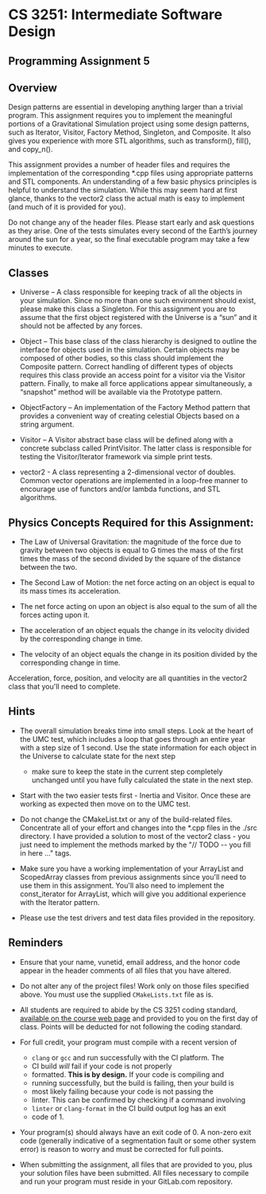 # CS 3251: Intermediate Software Design
## Programming Assignment 5

## Overview

Design patterns are essential in developing anything larger than a
trivial program. This assignment requires you to implement the
meaningful portions of a Gravitational Simulation project using some
design patterns, such as Iterator, Visitor, Factory Method, Singleton,
and Composite.  It also gives you experience with more STL algorithms,
such as transform(), fill(), and copy_n().

This assignment provides a number of header files and requires the
implementation of the corresponding *.cpp files using appropriate
patterns and STL components. An understanding of a few basic physics
principles is helpful to understand the simulation.  While this may
seem hard at first glance, thanks to the vector2 class the actual math
is easy to implement (and much of it is provided for you).

Do not change any of the header files. Please start early and ask
questions as they arise. One of the tests simulates every second of
the Earth’s journey around the sun for a year, so the final executable
program may take a few minutes to execute.

## Classes

* Universe – A class responsible for keeping track of all the objects
  in your simulation. Since no more than one such environment should
  exist, please make this class a Singleton. For this assignment you
  are to assume that the first object registered with the Universe is
  a “sun” and it should not be affected by any forces.

* Object – This base class of the class hierarchy is designed to
  outline the interface for objects used in the simulation. Certain
  objects may be composed of other bodies, so this class should
  implement the Composite pattern. Correct handling of different types
  of objects requires this class provide an access point for a visitor
  via the Visitor pattern. Finally, to make all force applications
  appear simultaneously, a “snapshot” method will be available via the
  Prototype pattern.

* ObjectFactory – An implementation of the Factory Method pattern that
  provides a convenient way of creating celestial Objects based on a
  string argument.

* Visitor – A Visitor abstract base class will be defined along with a
  concrete subclass called PrintVisitor. The latter class is
  responsible for testing the Visitor/Iterator framework via simple
  print tests.

* vector2 - A class representing a 2-dimensional vector of
  doubles. Common vector operations are implemented in a loop-free
  manner to encourage use of functors and/or lambda functions, and STL
  algorithms.

## Physics Concepts Required for this Assignment: 

* The Law of Universal Gravitation: the magnitude of the force due to
  gravity between two objects is equal to G times the mass of the
  first times the mass of the second divided by the square of the
  distance between the two.

* The Second Law of Motion: the net force acting on an object is equal
  to its mass times its acceleration.

* The net force acting on upon an object is also equal to the sum of
  all the forces acting upon it.

* The acceleration of an object equals the change in its velocity
  divided by the corresponding change in time.

* The velocity of an object equals the change in its position divided
  by the corresponding change in time.

Acceleration, force, position, and velocity are all quantities in the
vector2 class that you'll need to complete.

## Hints

* The overall simulation breaks time into small steps.  Look at the
  heart of the UMC test, which includes a loop that goes through an
  entire year with a step size of 1 second.  Use the state information
  for each object in the Universe to calculate state for the next step
  - make sure to keep the state in the current step completely
  unchanged until you have fully calculated the state in the next
  step.

* Start with the two easier tests first - Inertia and Visitor. Once
  these are working as expected then move on to the UMC test.

* Do not change the CMakeList.txt or any of the build-related files.
  Concentrate all of your effort and changes into the *.cpp files in
  the ./src directory.  I have provided a solution to most of the
  vector2 class - you just need to implement the methods marked by the
  "// TODO -- you fill in here ..." tags.

* Make sure you have a working implementation of your ArrayList and
  ScopedArray classes from previous assignments since you'll need to
  use them in this assignment.  You'll also need to implement the
  const_iterator for ArrayList, which will give you additional
  experience with the Iterator pattern.

* Please use the test drivers and test data files provided in the
  repository.

## Reminders

* Ensure that your name, vunetid, email address, and the honor code
  appear in the header comments of all files that you have altered.

* Do not alter any of the project files!  Work only on those files
  specified above.  You must use the supplied `CMakeLists.txt` file as
  is.

* All students are required to abide by the CS 3251 coding standard,
  [available on the course web
  page](https://vuse-cs3251.github.io/style-guidelines/) and provided
  to you on the first day of class. Points will be deducted for not
  following the coding standard.

* For full credit, your program must compile with a recent version of
  * `clang` or `gcc` and run successfully with the CI platform.  The
  * CI build *will* fail if your code is not properly
  * formatted. **This is by design.** If your code is compiling and
  * running successfully, but the build is failing, then your build is
  * most likely failing because your code is not passing the
  * linter. This can be confirmed by checking if a command involving
  * `linter` or `clang-format` in the CI build output log has an exit
  * code of 1.

* Your program(s) should always have an exit code of 0.  A non-zero
  exit code (generally indicative of a segmentation fault or some
  other system error) is reason to worry and must be corrected for
  full points.
  
* When submitting the assignment, all files that are provided to you,
  plus your solution files have been submitted. All files necessary to
  compile and run your program must reside in your GitLab.com
  repository.
